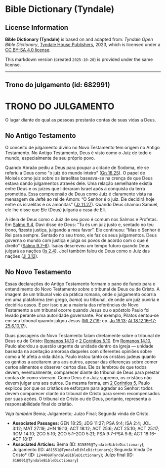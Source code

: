 # Bible Dictionary (Tyndale)

## License Information

**Bible Dictionary (Tyndale)** is based on and adapted from: _Tyndale Open Bible Dictionary_, [Tyndale House Publishers](https://tyndaleopenresources.com/), 2023, which is licensed under a [CC BY-SA 4.0 license](https://creativecommons.org/licenses/by-sa/4.0/legalcode.en).

This markdown version (created `2025-10-20`) is provided under the same license.



--------------------------------

## Trono do julgamento (id: 682991)

TRONO DO JULGAMENTO
===================

O lugar diante do qual as pessoas prestarão contas de suas vidas a Deus.

No Antigo Testamento
--------------------

O conceito de julgamento divino no Novo Testamento tem origem no Antigo Testamento. No Antigo Testamento, Deus é visto como o Juiz de todo o mundo, especialmente de seu próprio povo.

Quando Abraão pediu a Deus para poupar a cidade de Sodoma, ele se referiu a Deus como "o juiz do mundo inteiro" ([Gn 18\.25](https://ref.ly/Gen18:25)). O papel de Moisés como juiz sobre os israelitas baseava\-se na crença de que Deus estava dando julgamentos através dele. Uma relação semelhante existia entre Deus e os juízes que lideraram Israel após a conquista da terra prometida. Essa compreensão de Deus como Juiz é claramente vista na mensagem de Jefté ao rei de Amom: “O Senhor é o juiz. Ele decidirá hoje entre os israelitas e os amonitas” ([Jz 11\.27](https://ref.ly/Judg11:27)). Quando Deus chamou Samuel, ele lhe disse que Ele (Deus) julgaria a casa de Eli.

A ideia de Deus como o Juiz de seu povo é comum nos Salmos e Profetas. Em [Salmo 9\.4](https://ref.ly/Ps9:4), Davi disse de Deus: “Tu és um juiz justo e, sentado no teu trono, fizeste justiça, julgando a meu favor”. Ele continuou: “Mas o Senhor é Rei para sempre. Sentado no seu trono, ele faz os seus julgamentos. Deus governa o mundo com justiça e julga os povos de acordo com o que é direito” ([Salmo 9\.7–8](https://ref.ly/Ps9:7-Ps9:8)). Isaías descreveu um tempo futuro quando Deus julgará as nações ([Is 2\.4](https://ref.ly/Isa2:4)). Joel também falou de Deus como o Juiz das nações ([Jl 3\.12](https://ref.ly/Joel3:12)).

No Novo Testamento
------------------

Essas declarações do Antigo Testamento formam o pano de fundo para o entendimento do Novo Testamento sobre o tribunal de Deus ou de Cristo. A imagem de um tribunal veio da prática romana, onde o julgamento ocorria em uma plataforma (em grego, *bema*) ou tribunal, de onde um juiz ouviria e decidiria casos. É por isso que a maioria das referências do Novo Testamento a um tribunal ocorre quando Jesus ou o apóstolo Paulo foi levado perante uma autoridade governante. Por exemplo, Pilatos sentou\-se em seu tribunal quando julgou Jesus ([Mt 27\.19](https://ref.ly/Matt27:19); cp. [Jo 19\.13](https://ref.ly/John19:13); [At 18\.12,16–17](https://ref.ly/Acts18:12); [25\.6,10,17](https://ref.ly/Acts25:6)).

Duas passagens do Novo Testamento falam diretamente sobre o tribunal de Deus ou de Cristo: [Romanos 14\.10](https://ref.ly/Rom14:10) e [2 Coríntios 5\.10](https://ref.ly/2Cor5:10). Em [Romanos 14\.10](https://ref.ly/Rom14:10), Paulo abordou a questão urgente da unidade dentro da igreja — unidade baseada na aceitação amorosa daqueles com diferentes opiniões sobre como a fé afeta a vida diária. Paulo instou tanto os cristãos judeus quanto os gentios a aceitarem uns aos outros, apesar das diferenças sobre comer certos alimentos e observar certos dias. Ele os lembrou de que todos devem, eventualmente, comparecer diante do tribunal de Deus para prestar contas de como viveram. Como Deus é o Juiz supremo, os cristãos não devem julgar uns aos outros. Da mesma forma, em [2 Coríntios 5](https://ref.ly/2Cor5:1-2Cor5:21), Paulo explicou por que os cristãos se esforçam para agradar ao Senhor: todos devem comparecer diante do tribunal de Cristo para serem recompensados por suas ações. O tribunal de Cristo ou de Deus, portanto, representa a responsabilidade final do cristão.

*Veja também* Bema; Julgamento; Juízo Final; Segunda vinda de Cristo.

* **Associated Passages:** GEN 18:25; JDG 11:27; PSA 9:4; ISA 2:4; JOL 3:12; MAT 27:19; JHN 19:13; ACT 18:12; ACT 25:6; ACT 25:10; ACT 25:17; ROM 14:10; 2CO 5:10; 2CO 5:1–2CO 5:21; PSA 9:7–PSA 9:8; ACT 18:16–ACT 18:17
* **Associated Articles:** Bema (ID: `815895@TyndaleBibleDictionary`); Julgamento (ID: `481551@TyndaleBibleDictionary`); Segunda Vinda De Cristo* (ID: `124408@TyndaleBibleDictionary`); Juízo final (ID: `816001@TyndaleBibleDictionary`)

